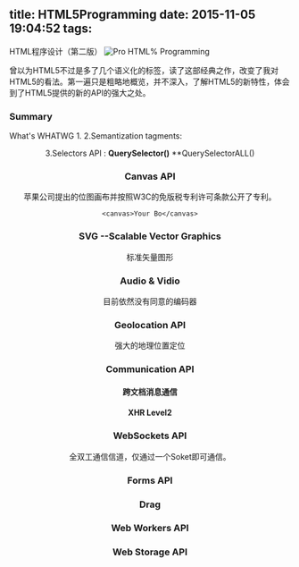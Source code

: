 title: HTML5Programming
date: 2015-11-05 19:04:52
tags:
---
HTML程序设计（第二版）
![Pro HTML% Programming](http://img3.douban.com/lpic/s9066310.jpg)

曾以为HTML5不过是多了几个语义化的标签，读了这部经典之作，改变了我对HTML5的看法。第一遍只是粗略地概览，并不深入，了解HTML5的新特性，体会到了HTML5提供的新的API的强大之处。
<!-- more -->
### Summary
What's WHATWG
1.<!DOCTYPE html> <meta charset="utf-8">
2.Semantization tagments:<header><footer><section><article><aside><nav>
3.Selectors API : **QuerySelector()** **QuerySelectorALL()

### Canvas API
苹果公司提出的位图画布并按照W3C的免版税专利许可条款公开了专利。
```
<canvas>Your Bo</canvas>

```


### SVG --Scalable Vector Graphics
标准矢量图形

### Audio & Vidio
目前依然没有同意的编码器

### Geolocation API
强大的地理位置定位

### Communication API
#### 跨文档消息通信
#### XHR Level2

### WebSockets API
全双工通信信道，仅通过一个Soket即可通信。

### Forms API

### Drag

### Web Workers API

### Web Storage API

###
